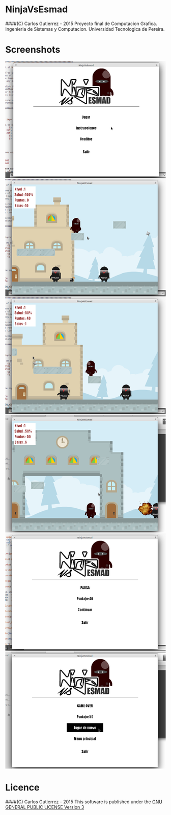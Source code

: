 # NinjaVsEsmad
####(C) Carlos Gutierrez - 2015
Proyecto final de Computacion Grafica. Ingenieria de Sistemas y Computacion. Universidad Tecnologica de Pereira.

# Screenshots
![menu](screenshots/menu_principal.png)
![gp1](screenshots/gameplay1.png)
![gp2](screenshots/gameplay2.png)
![gp3](screenshots/gameplay3.png)
![pausa](screenshots/menu_pausa.png)
![gameover](screenshots/gameover.png)

# Licence
####(C) Carlos Gutierrez - 2015
This software is published under the [GNU GENERAL PUBLIC LICENSE Version 3](LICENSE)